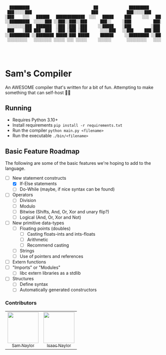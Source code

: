 ```bash
  █████████                             ██              █████████                                      ███  ████
 ███░░░░░███                           ███             ███░░░░░███                                    ░░░  ░░███
░███    ░░░   ██████   █████████████  ░░░   █████     ███     ░░░   ██████  █████████████   ████████  ████  ░███   ██████  ████████
░░█████████  ░░░░░███ ░░███░░███░░███      ███░░     ░███          ███░░███░░███░░███░░███ ░░███░░███░░███  ░███  ███░░███░░███░░███
 ░░░░░░░░███  ███████  ░███ ░███ ░███     ░░█████    ░███         ░███ ░███ ░███ ░███ ░███  ░███ ░███ ░███  ░███ ░███████  ░███ ░░░
 ███    ░███ ███░░███  ░███ ░███ ░███      ░░░░███   ░░███     ███░███ ░███ ░███ ░███ ░███  ░███ ░███ ░███  ░███ ░███░░░   ░███
░░█████████ ░░████████ █████░███ █████     ██████     ░░█████████ ░░██████  █████░███ █████ ░███████  █████ █████░░██████  █████
 ░░░░░░░░░   ░░░░░░░░ ░░░░░ ░░░ ░░░░░     ░░░░░░       ░░░░░░░░░   ░░░░░░  ░░░░░ ░░░ ░░░░░  ░███░░░  ░░░░░ ░░░░░  ░░░░░░  ░░░░░
                                                                                            ░███
                                                                                            █████
                                                                                           ░░░░░
```

# Sam's Compiler

An AWESOME compiler that's written for a bit of fun.
Attempting to make something that can self-host 😵‍💫

## Running

* Requires Python 3.10+
* Install requirements `pip install -r requirements.txt`
* Run the compiler `python main.py <filename>`
* Run the executable `./bin/<filename>`

## Basic Feature Roadmap

The following are some of the basic features we're hoping to add to the language.

- [ ] New statement constructs
  - [x] If-Else statements
  - [ ] Do-While (maybe, if nice syntax can be found)
- [ ] Operators
  - [ ] Division
  - [ ] Modulo
  - [ ] Bitwise (Shifts, And, Or, Xor and unary flip?)
  - [ ] Logical (And, Or, Xor and Not)
- [ ] New primitive data-types
  - [ ] Floating points (doubles)
    - [ ] Casting floats-ints and ints-floats
    - [ ] Arithmetic
    - [ ] Recommend casting
  - [ ] Strings
  - [ ] Use of pointers and references
- [ ] Extern functions
- [ ] "Imports" or "Modules"
  - [ ] libc extern libraries as a stdlib
- [ ] Structures
  - [ ] Define syntax
  - [ ] Automatically generated constructors

### Contributors

<table>
  <tr>
    <td align="center">
      <a href="https://github.com/samnaylor">
        <img src="https://avatars.githubusercontent.com/u/57679802?s=40&v=4" width="100px;" />
        <br />
        <sub>Sam Naylor</sub>
      </a>
      <br />
    </td>
    <td align="center">
      <a href="https://github.com/Wraith29">
        <img src="https://avatars.githubusercontent.com/u/55260788?v=4" width="100px;" />
        <br />
        <sub>Isaac Naylor</sub>
      </a>
      <br />
    </td>
  </tr>
</table>
